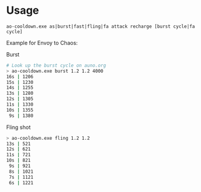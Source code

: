 # Usage

```
ao-cooldown.exe as|burst|fast|fling|fa attack recharge [burst cycle|fa cycle]
```

Example for Envoy to Chaos:

Burst

```bash
# Look up the burst cycle on auno.org
> ao-cooldown.exe burst 1.2 1.2 4000
16s | 1206
15s | 1230
14s | 1255
13s | 1280
12s | 1305
11s | 1330
10s | 1355
 9s | 1380
```

Fling shot

```bash
> ao-cooldown.exe fling 1.2 1.2
13s | 521
12s | 621
11s | 721
10s | 821
 9s | 921
 8s | 1021
 7s | 1121
 6s | 1221
```
